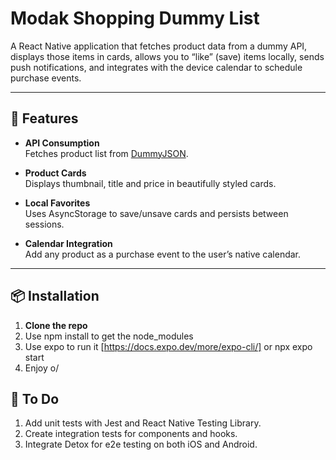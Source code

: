 # Modak Shopping Dummy List

A React Native application that fetches product data from a dummy API, displays those items in cards, allows you to “like” (save) items locally, sends push notifications, and integrates with the device calendar to schedule purchase events.

---

## 🚀 Features

- **API Consumption**  
  Fetches product list from [DummyJSON](https://dummyjson.com/).

- **Product Cards**  
  Displays thumbnail, title and price in beautifully styled cards.

- **Local Favorites**  
  Uses AsyncStorage to save/unsave cards and persists between sessions.

- **Calendar Integration**  
  Add any product as a purchase event to the user’s native calendar.

---

## 📦 Installation

1. **Clone the repo**
2. Use npm install to get the node_modules
3. Use expo to run it [https://docs.expo.dev/more/expo-cli/] or npx expo start
4. Enjoy o/

## 🐞 To Do

1. Add unit tests with Jest and React Native Testing Library.
2. Create integration tests for components and hooks.
3. Integrate Detox for e2e testing on both iOS and Android.


